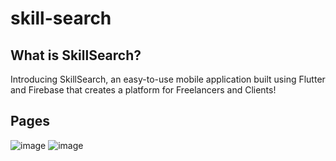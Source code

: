 # skill-search

## What is SkillSearch?
Introducing SkillSearch, an easy-to-use mobile application built using Flutter and Firebase that creates a platform for Freelancers and Clients!

## Pages
![image](https://github.com/skill-search/skill-search/assets/52733750/2ff34811-9edb-42f2-ba5a-9abfde54aa97)
![image](https://github.com/skill-search/skill-search/assets/52733750/57e175b0-5962-47b7-a850-2c1fd368d80f)

